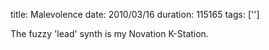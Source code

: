 title: Malevolence
date: 2010/03/16
duration: 115165
tags: ['']

The fuzzy 'lead' synth is my Novation K-Station.
